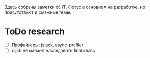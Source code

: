 Здесь собраны заметки об IT. Фокус в основном на разработке, но присутствуют и смежные темы.

# ToDo research

- [ ] Профайлеры: jstack, async-profiler
- [ ] cglib не сможет наследовать final класс